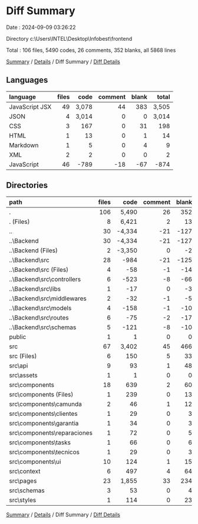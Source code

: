 # Diff Summary

Date : 2024-09-09 03:26:22

Directory c:\\Users\\INTEL\\Desktop\\Infobest\\frontend

Total : 106 files,  5490 codes, 26 comments, 352 blanks, all 5868 lines

[Summary](results.md) / [Details](details.md) / Diff Summary / [Diff Details](diff-details.md)

## Languages
| language | files | code | comment | blank | total |
| :--- | ---: | ---: | ---: | ---: | ---: |
| JavaScript JSX | 49 | 3,078 | 44 | 383 | 3,505 |
| JSON | 4 | 3,014 | 0 | 0 | 3,014 |
| CSS | 3 | 167 | 0 | 31 | 198 |
| HTML | 1 | 13 | 0 | 1 | 14 |
| Markdown | 1 | 5 | 0 | 4 | 9 |
| XML | 2 | 2 | 0 | 0 | 2 |
| JavaScript | 46 | -789 | -18 | -67 | -874 |

## Directories
| path | files | code | comment | blank | total |
| :--- | ---: | ---: | ---: | ---: | ---: |
| . | 106 | 5,490 | 26 | 352 | 5,868 |
| . (Files) | 8 | 6,421 | 2 | 13 | 6,436 |
| .. | 30 | -4,334 | -21 | -127 | -4,482 |
| ..\\Backend | 30 | -4,334 | -21 | -127 | -4,482 |
| ..\\Backend (Files) | 2 | -3,350 | 0 | -2 | -3,352 |
| ..\\Backend\\src | 28 | -984 | -21 | -125 | -1,130 |
| ..\\Backend\\src (Files) | 4 | -58 | -1 | -14 | -73 |
| ..\\Backend\\src\\controllers | 6 | -523 | -8 | -66 | -597 |
| ..\\Backend\\src\\libs | 1 | -17 | 0 | -3 | -20 |
| ..\\Backend\\src\\middlewares | 2 | -32 | -1 | -5 | -38 |
| ..\\Backend\\src\\models | 4 | -158 | -1 | -10 | -169 |
| ..\\Backend\\src\\routes | 6 | -75 | -2 | -17 | -94 |
| ..\\Backend\\src\\schemas | 5 | -121 | -8 | -10 | -139 |
| public | 1 | 1 | 0 | 0 | 1 |
| src | 67 | 3,402 | 45 | 466 | 3,913 |
| src (Files) | 6 | 150 | 5 | 33 | 188 |
| src\\api | 9 | 93 | 1 | 48 | 142 |
| src\\assets | 1 | 1 | 0 | 0 | 1 |
| src\\components | 18 | 639 | 2 | 60 | 701 |
| src\\components (Files) | 1 | 239 | 0 | 13 | 252 |
| src\\components\\camunda | 2 | 46 | 1 | 12 | 59 |
| src\\components\\clientes | 1 | 29 | 0 | 3 | 32 |
| src\\components\\garantia | 1 | 34 | 0 | 3 | 37 |
| src\\components\\reparaciones | 1 | 72 | 0 | 5 | 77 |
| src\\components\\tasks | 1 | 66 | 0 | 6 | 72 |
| src\\components\\tecnicos | 1 | 29 | 0 | 3 | 32 |
| src\\components\\ui | 10 | 124 | 1 | 15 | 140 |
| src\\context | 6 | 497 | 4 | 64 | 565 |
| src\\pages | 23 | 1,855 | 33 | 234 | 2,122 |
| src\\schemas | 3 | 53 | 0 | 4 | 57 |
| src\\styles | 1 | 114 | 0 | 23 | 137 |

[Summary](results.md) / [Details](details.md) / Diff Summary / [Diff Details](diff-details.md)